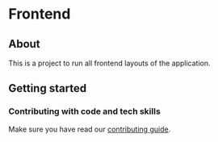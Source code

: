 # Frontend

## About

This is a project to run all frontend layouts of the application.

## Getting started

### Contributing with code and tech skills

Make sure you have read our [contributing guide](CONTRIBUTING.md).
